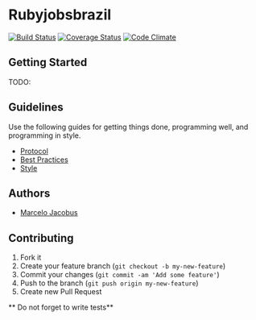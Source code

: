 Rubyjobsbrazil
==============

[![Build Status](https://travis-ci.org/mjacobus/RubyJobsBrazil.png?branch=master)](https://travis-ci.org/mjacobus/RubyJobsBrazil)
[![Coverage Status](https://coveralls.io/repos/mjacobus/RubyJobsBrazil/badge.png)](https://coveralls.io/r/mjacobus/RubyJobsBrazil)
[![Code Climate](https://codeclimate.com/github/mjacobus/RubyJobsBrazil.png)](https://codeclimate.com/github/mjacobus/RubyJobsBrazil)

Getting Started
---------------

TODO:

Guidelines
----------

Use the following guides for getting things done, programming well, and
programming in style.

* [Protocol](http://github.com/thoughtbot/guides/blob/master/protocol)
* [Best Practices](http://github.com/thoughtbot/guides/blob/master/best-practices)
* [Style](http://github.com/thoughtbot/guides/blob/master/style)

Authors
-------

- [Marcelo Jacobus](https://github.com/mjacobus)

## Contributing

1. Fork it
2. Create your feature branch (`git checkout -b my-new-feature`)
3. Commit your changes (`git commit -am 'Add some feature'`)
4. Push to the branch (`git push origin my-new-feature`)
5. Create new Pull Request

** Do not forget to write tests**
